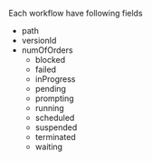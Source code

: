 Each workflow have following fields

* path
* versionId
* numOfOrders
	* blocked
    * failed
    * inProgress
    * pending
    * prompting
    * running
    * scheduled
    * suspended
    * terminated
    * waiting
